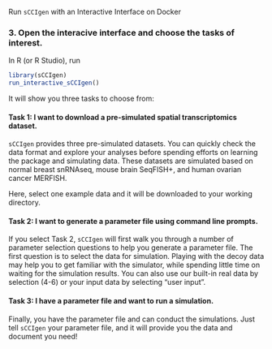 
<!-- README.md is generated from README.Rmd. Please edit that file -->

Run `sCCIgen` with an Interactive Interface on Docker

### 3. Open the interacive interface and choose the tasks of interest.

In R (or R Studio), run

``` r
library(sCCIgen)
run_interactive_sCCIgen()
```

It will show you three tasks to choose from:

#### Task 1: I want to download a pre-simulated spatial transcriptomics dataset.

`sCCIgen` provides three pre-simulated datasets. You can quickly check
the data format and explore your analyses before spending efforts on
learning the package and simulating data. These datasets are simulated
based on normal breast snRNAseq, mouse brain SeqFISH+, and human ovarian
cancer MERFISH.

Here, select one example data and it will be downloaded to your working
directory.

#### Task 2: I want to generate a parameter file using command line prompts.

If you select Task 2, `sCCIgen` will first walk you through a number of
parameter selection questions to help you generate a parameter file. The
first question is to select the data for simulation. Playing with the
decoy data may help you to get familiar with the simulator, while
spending little time on waiting for the simulation results. You can also
use our built-in real data by selection (4-6) or your input data by
selecting “user input”.

#### Task 3: I have a parameter file and want to run a simulation.

Finally, you have the parameter file and can conduct the simulations.
Just tell `sCCIgen` your parameter file, and it will provide you the
data and document you need!
